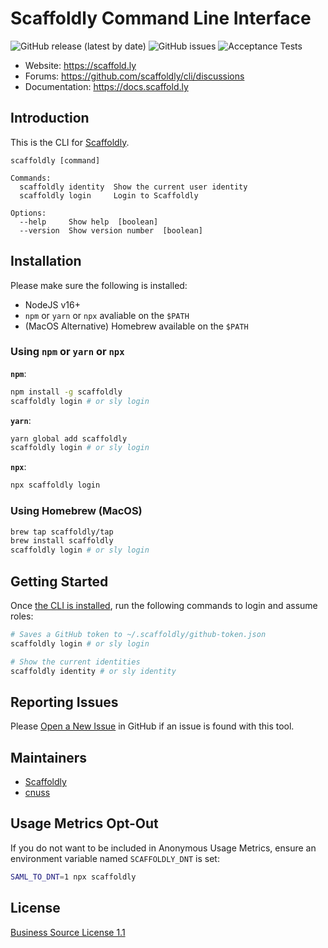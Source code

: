 # Scaffoldly Command Line Interface

![GitHub release (latest by date)](https://img.shields.io/github/v/release/scaffoldly/cli?label=version) ![GitHub issues](https://img.shields.io/github/issues/scaffoldly/cli) ![Acceptance Tests](https://img.shields.io/github/actions/workflow/status/scaffoldly/cli/acceptance-tests.yml?branch=main)

- Website: https://scaffold.ly
- Forums: https://github.com/scaffoldly/cli/discussions
- Documentation: https://docs.scaffold.ly

## Introduction

This is the CLI for [Scaffoldly](https://scaffold.ly).

```
scaffoldly [command]

Commands:
  scaffoldly identity  Show the current user identity
  scaffoldly login     Login to Scaffoldly

Options:
  --help     Show help  [boolean]
  --version  Show version number  [boolean]
```

## Installation

Please make sure the following is installed:

- NodeJS v16+
- `npm` or `yarn` or `npx` avaliable on the `$PATH`
- (MacOS Alternative) Homebrew available on the `$PATH`

### Using `npm` or `yarn` or `npx`

**`npm`**:

```bash
npm install -g scaffoldly
scaffoldly login # or sly login
```

**`yarn`**:

```bash
yarn global add scaffoldly
scaffoldly login # or sly login
```

**`npx`**:

```bash
npx scaffoldly login
```

### Using Homebrew (MacOS)

```bash
brew tap scaffoldly/tap
brew install scaffoldly
scaffoldly login # or sly login
```

## Getting Started

Once [the CLI is installed](#installation), run the following commands to login and assume roles:

```bash
# Saves a GitHub token to ~/.scaffoldly/github-token.json
scaffoldly login # or sly login
```

```bash
# Show the current identities
scaffoldly identity # or sly identity
```

## Reporting Issues

Please [Open a New Issue](https://github.com/scaffoldly/cli/issues/new/choose) in GitHub if an issue is found with this tool.

## Maintainers

- [Scaffoldly](https://github.com/scaffoldly)
- [cnuss](https://github.com/cnuss)

## Usage Metrics Opt-Out

If you do not want to be included in Anonymous Usage Metrics, ensure an environment variable named `SCAFFOLDLY_DNT` is set:

```bash
SAML_TO_DNT=1 npx scaffoldly
```

## License

[Business Source License 1.1](LICENSE)
